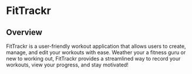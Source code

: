 # FitTrackr

## Overview

FitTrackr is a user-friendly workout application that allows users to create, manage, and edit your workouts with ease. Weather your a fitness guru or new to working out, FitTrackr provides a streamlined way to record your workouts, view your progress, and stay motivated!
